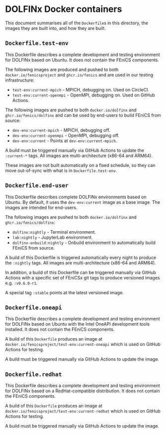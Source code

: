 # DOLFINx Docker containers

This document summarises all of the `Dockerfile`s in this directory, the images
they are built into, and how they are built.

## `Dockerfile.test-env`

This Dockerfile describes a complete development and testing environment for
DOLFINx based on Ubuntu. It does not contain the FEniCS components.

The following images are produced and pushed to both `docker.io/fenicsproject`
and `ghcr.io/fenics` and are used in our testing infrastructure:

* `test-env:current-mpich` - MPICH, debugging on. Used on CircleCI.
* `test-env:current-openmpi` - OpenMPI, debugging on. Used on GitHub Actions.

The following images are pushed to both `docker.io/dolfinx` and
`ghcr.io/fenics/dolfinx` and can be used by end-users to build FEniCS from
source:

* `dev-env:current-mpich` -  MPICH, debugging off.
* `dev-env:current-openmpi` - OpenMPI, debugging off.
* `dev-env:current` - Points at `dev-env:current-mpich`.

A build must be triggered manually via GitHub Actions to update the `:current-*`
tags. All images are multi-architecture (x86-64 and ARM64).

These images are not built automatically on a fixed schedule, so they can move
out-of-sync with what is in `Dockerfile.test-env`.

## `Dockerfile.end-user`

This Dockerfile describes complete DOLFINx environments based on Ubuntu. By
default, it uses the `dev-env:current` image as a base image. The images are
intended for end-users.

The following images are pushed to both `docker.io/dolfinx` and
`ghcr.io/fenics/dolfinx`:

* `dolfinx:nightly` - Terminal environment.
* `lab:nightly` - JupyterLab environment.
* `dolfinx-onbuild:nightly` - Onbuild environment to automatically build FEniCS
  from source.

A build of this Dockerfile is triggered automatically every night to produce
the `:nightly` tags. All images are multi-architecture (x86-64 and ARM64).

In addition, a build of this Dockerfile can be triggered manually via GitHub
Actions with a specific set of FEniCSx git tags to produce versioned images
e.g. `:v0.6.0-r1`.

A special tag `:stable` points at the latest versioned image.

## `Dockerfile.oneapi`

This Dockerfile describes a complete development and testing environment for
DOLFINx based on Ubuntu with the Intel OneAPI development tools installed. It
does not contain the FEniCS components.

A build of this `Dockerfile` produces an image at
`docker.io/fenicsproject/test-env:current-oneapi` which is used on GitHub
Actions for testing.

A build must be triggered manually via GitHub Actions to update the image.

## `Dockerfile.redhat`

This Dockerfile describes a complete development and testing environment for
DOLFINx based on a RedHat-compatible distribution. It does not contain the
FEniCS components.

A build of this `Dockerfile` produces an image at
`docker.io/fenicsproject/test-env:current-redhat` which is used on GitHub
Actions for testing. 

A build must be triggered manually via GitHub Actions to update the image.
